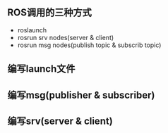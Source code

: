 ## ROS调用的三种方式
* roslaunch
* rosrun srv nodes(server & client)
* rosrun msg nodes(publish topic & subscrib topic)

## 编写launch文件


## 编写msg(publisher & subscriber)


## 编写srv(server & client)
